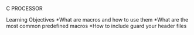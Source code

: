 C PROCESSOR

Learning Objectives
 *What are macros and how to use them
 *What are the most common predefined macros
 *How to include guard your header files